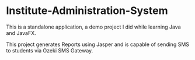 # Institute-Administration-System
This is a standalone application, a demo project I did while learning Java and JavaFX.

This project generates Reports using Jasper and is capable of sending SMS to students via Ozeki SMS Gateway.
